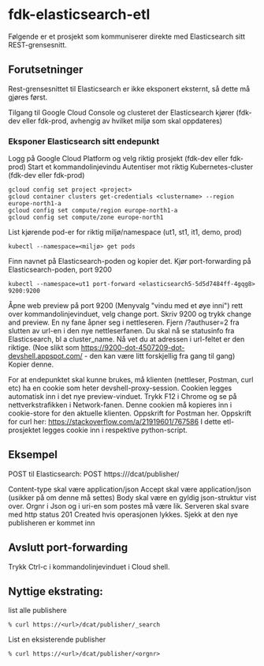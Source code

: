 # fdk-elasticsearch-etl

Følgende er et prosjekt som kommuniserer direkte med Elasticsearch sitt REST-grensesnitt.


## Forutsetninger
Rest-grensesnittet til Elasticsearch er ikke eksponert eksternt, så dette må gjøres først.

Tilgang til Google Cloud Console og clusteret der Elasticsearch kjører (fdk-dev eller fdk-prod, avhengig av hvilket miljø som skal oppdateres)


### Eksponer Elasticsearch sitt endepunkt

Logg på Google Cloud Platform og velg riktig prosjekt (fdk-dev eller fdk-prod)
Start et kommandolinjevindu
Autentiser mot riktig Kubernetes-cluster (fdk-dev eller fdk-prod)
```
gcloud config set project <project>
gcloud container clusters get-credentials <clustername> --region europe-north1-a
gcloud config set compute/region europe-north1-a
gcloud config set compute/zone europe-north1
```
List kjørende pod-er for riktig miljø/namespace (ut1, st1, it1, demo, prod)
```
kubectl --namespace=<miljø> get pods
```
Finn navnet på Elasticsearch-poden og kopier det.
Kjør port-forwarding på Elasticsearch-poden, port 9200
```
kubectl --namespace=ut1 port-forward <elasticsearch5-5d5d7484ff-4gqg8> 9200:9200
```
Åpne web preview på port 9200 (Menyvalg "vindu med et øye inni") rett over kommandolinjevinduet, velg change port. Skriv 9200 og trykk change and preview. En ny fane åpner seg i nettleseren.
Fjern /?authuser=2 fra slutten av url-en i den nye nettleserfanen. Du skal nå se statusinfo fra Elasticsearch, bl a cluster_name. Nå vet du at adressen i url-feltet er den riktige. (Noe slikt som https://9200-dot-4507209-dot-devshell.appspot.com/ - den kan være litt forskjellig fra gang til gang) Kopier denne.

For at endepunktet skal kunne brukes, må klienten (nettleser, Postman, curl etc) ha en cookie som heter devshell-proxy-session. Cookien legges automatisk inn i det nye preview-vinduet. Trykk F12 i Chrome og se på nettverkstrafikken i Network-fanen. Denne cookien må kopieres inn i cookie-store for den aktuelle klienten. Oppskrift for Postman her. Oppskrift for curl her: https://stackoverflow.com/a/21919601/767586 I dette etl-prosjektet legges cookie inn i respektive python-script.


## Eksempel
POST til Elasticsearch:
POST https://<url>/dcat/publisher/<orgnr>

Content-type skal være application/json
Accept skal være application/json (usikker på om denne må settes)
Body skal være en gyldig json-struktur vist over. Orgnr i Json og i uri-en som postes må være lik.
Serveren skal svare med http status 201 Created hvis operasjonen lykkes.
Sjekk at den nye publisheren er kommet inn



## Avslutt port-forwarding

Trykk Ctrl-c i kommandolinjevinduet i Cloud shell.

## Nyttige ekstrating:

list alle publishere
```
% curl https://<url>/dcat/publisher/_search
```
List en eksisterende publisher
```
% curl https://<url>/dcat/publisher/<orgnr>
```
